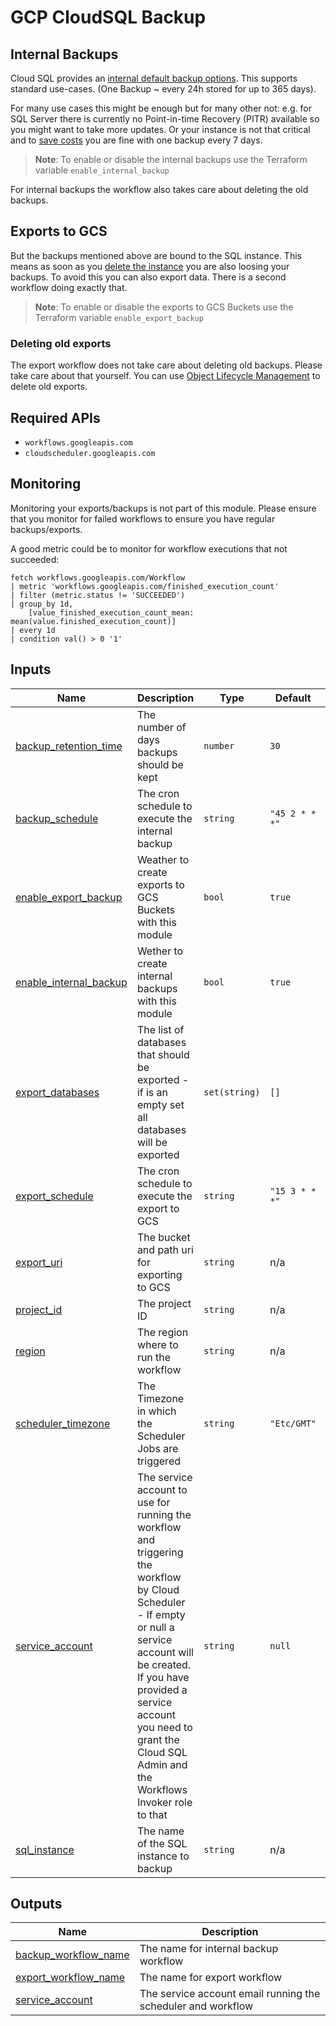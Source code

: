# GCP CloudSQL Backup

## Internal Backups

Cloud SQL provides an [internal default backup options](https://cloud.google.com/sql/docs/mysql/backup-recovery/backups#automated-backups).
This supports standard use-cases. (One Backup ~ every 24h stored for up to 365 days).

For many use cases this might be enough but for many other not:
e.g. for SQL Server there is currently no Point-in-time Recovery (PITR) available so you might want to take more updates.
Or your instance is not that critical and to [save costs](https://cloud.google.com/sql/docs/mysql/backup-recovery/backups#what_backups_cost) you are fine with one backup every 7 days.

> **Note**: To enable or disable the internal backups use the Terraform variable `enable_internal_backup`

For internal backups the workflow also takes care about deleting the old backups.

## Exports to GCS

But the backups mentioned above are bound to the SQL instance.
This means as soon as you [delete the instance](https://cloud.google.com/sql/docs/mysql/delete-instance) you are also loosing your backups.
To avoid this you can also export data. There is a second workflow doing exactly that.

> **Note**: To enable or disable the exports to GCS Buckets use the Terraform variable `enable_export_backup`

### Deleting old exports

The export workflow does not take care about deleting old backups. Please take care about that yourself.
You can use [Object Lifecycle Management](https://cloud.google.com/storage/docs/lifecycle) to delete old exports.

## Required APIs

- `workflows.googleapis.com`
- `cloudscheduler.googleapis.com`

## Monitoring

Monitoring your exports/backups is not part of this module.
Please ensure that you monitor for failed workflows to ensure you have regular backups/exports.

A good metric could be to monitor for workflow executions that not succeeded:

```mql
fetch workflows.googleapis.com/Workflow
| metric 'workflows.googleapis.com/finished_execution_count'
| filter (metric.status != 'SUCCEEDED')
| group_by 1d,
    [value_finished_execution_count_mean: mean(value.finished_execution_count)]
| every 1d
| condition val() > 0 '1'
```

## Inputs

| Name | Description | Type | Default | Required |
|------|-------------|------|---------|:--------:|
| <a name="input_backup_retention_time"></a> [backup\_retention\_time](#input\_backup\_retention\_time) | The number of days backups should be kept | `number` | `30` | no |
| <a name="input_backup_schedule"></a> [backup\_schedule](#input\_backup\_schedule) | The cron schedule to execute the internal backup | `string` | `"45 2 * * *"` | no |
| <a name="input_enable_export_backup"></a> [enable\_export\_backup](#input\_enable\_export\_backup) | Weather to create exports to GCS Buckets with this module | `bool` | `true` | no |
| <a name="input_enable_internal_backup"></a> [enable\_internal\_backup](#input\_enable\_internal\_backup) | Wether to create internal backups with this module | `bool` | `true` | no |
| <a name="input_export_databases"></a> [export\_databases](#input\_export\_databases) | The list of databases that should be exported - if is an empty set all databases will be exported | `set(string)` | `[]` | no |
| <a name="input_export_schedule"></a> [export\_schedule](#input\_export\_schedule) | The cron schedule to execute the export to GCS | `string` | `"15 3 * * *"` | no |
| <a name="input_export_uri"></a> [export\_uri](#input\_export\_uri) | The bucket and path uri for exporting to GCS | `string` | n/a | yes |
| <a name="input_project_id"></a> [project\_id](#input\_project\_id) | The project ID | `string` | n/a | yes |
| <a name="input_region"></a> [region](#input\_region) | The region where to run the workflow | `string` | n/a | yes |
| <a name="input_scheduler_timezone"></a> [scheduler\_timezone](#input\_scheduler\_timezone) | The Timezone in which the Scheduler Jobs are triggered | `string` | `"Etc/GMT"` | no |
| <a name="input_service_account"></a> [service\_account](#input\_service\_account) | The service account to use for running the workflow and triggering the workflow by Cloud Scheduler - If empty or null a service account will be created. If you have provided a service account you need to grant the Cloud SQL Admin and the Workflows Invoker role to that | `string` | `null` | no |
| <a name="input_sql_instance"></a> [sql\_instance](#input\_sql\_instance) | The name of the SQL instance to backup | `string` | n/a | yes |

## Outputs

| Name | Description |
|------|-------------|
| <a name="output_backup_workflow_name"></a> [backup\_workflow\_name](#output\_backup\_workflow\_name) | The name for internal backup workflow |
| <a name="output_export_workflow_name"></a> [export\_workflow\_name](#output\_export\_workflow\_name) | The name for export workflow |
| <a name="output_service_account"></a> [service\_account](#output\_service\_account) | The service account email running the scheduler and workflow |
